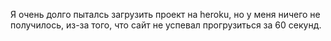 Я очень долго пыталсь загрузить проект на heroku, но у меня ничего не получилось, из-за того, что сайт не успевал прогрузиться за 60 секунд. 
